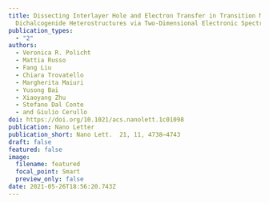 ```yaml
---
title: Dissecting Interlayer Hole and Electron Transfer in Transition Metal
  Dichalcogenide Heterostructures via Two-Dimensional Electronic Spectroscopy
publication_types:
  - "2"
authors:
  - Veronica R. Policht
  - Mattia Russo
  - Fang Liu
  - Chiara Trovatello
  - Margherita Maiuri
  - Yusong Bai
  - Xiaoyang Zhu
  - Stefano Dal Conte
  - and Giulio Cerullo
doi: https://doi.org/10.1021/acs.nanolett.1c01098
publication: Nano Letter
publication_short: Nano Lett.  21, 11, 4738–4743
draft: false
featured: false
image:
  filename: featured
  focal_point: Smart
  preview_only: false
date: 2021-05-26T18:56:20.743Z
---
```


